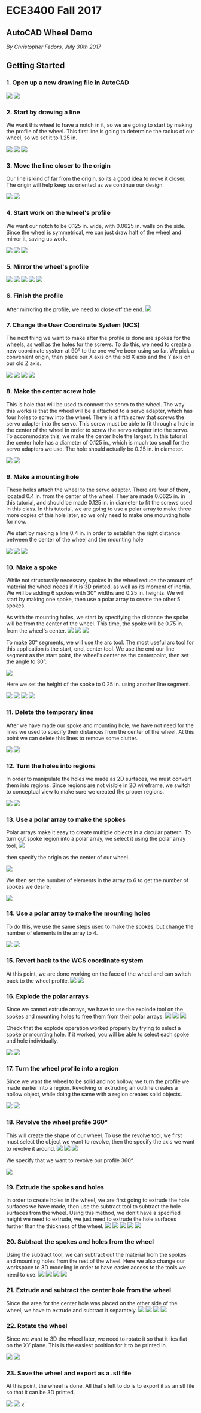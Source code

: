 # ECE3400 Fall 2017
## AutoCAD Wheel Demo
*By Christopher Fedors, July 30th 2017*
## Getting Started
### 1. Open up a new drawing file in AutoCAD
![](./images/1.png)
![](./images/2.png)
### 2. Start by drawing a line
We want this wheel to have a notch in it, so we are going to start by making the profile of the wheel. This first line is going to determine the radius of our wheel, so we set it to 1.25 in.

![](./images/3.png)
![](./images/4.png)
![](./images/5.png)

### 3. Move the line closer to the origin
Our line is kind of far from the origin, so its a good idea to move it closer. The origin will help keep us oriented as we continue our design.

![](./images/6.png)
![](./images/7.png)

### 4. Start work on the wheel's profile
We want our notch to be 0.125 in. wide, with 0.0625 in. walls on the side. Since the wheel is symmetrical, we can just draw half of the wheel and mirror it, saving us work.

![](./images/8.png)
![](./images/9.png)
![](./images/10.png)
### 5. Mirror the wheel's profile
![](./images/11.png)
![](./images/12.png)
![](./images/13.png)
![](./images/14.png)
![](./images/15.png)
### 6. Finish the profile
After mirroring the profile, we need to close off the end.
![](./images/16.png)
### 7. Change the User Coordinate System (UCS)
The next thing we want to make after the profile is done are spokes for the wheels, as well as the holes for the screws. To do this, we need to create a new coordinate system at 90&deg; to the one we've been using so far. We pick a convenient origin, then place our X axis on the old X axis and the Y axis on our old Z axis.

![](./images/17.png)
![](./images/18.png)
![](./images/19.png)
![](./images/20.png)

### 8. Make the center screw hole
This is hole that will be used to connect the servo to the wheel. The way this works is that the wheel will be a attached to a servo adapter, which has four holes to screw into the wheel. There is a fifth screw that screws the servo adapter into the servo. This screw must be able to fit through a hole in the center of the wheel in order to screw the servo adapter into the servo. To accommodate this, we make the center hole the largest. In this tutorial the center hole has a diameter of 0.125 in., which is much too small for the servo adapters we use. The hole should actually be 0.25 in. in diameter.

![](./images/21.png)
![](./images/22.png)

### 9. Make a mounting hole
These holes attach the wheel to the servo adapter. There are four of them, located 0.4 in. from the center of the wheel. They are made 0.0625 in. in this tutorial, and should be made 0.125 in. in diameter to fit the screws used in this class. In this tutorial, we are going to use a polar array to make three more copies of this hole later, so we only need to make one mounting hole for now.

We start by making a line 0.4 in. in order to establish the right distance between the center of the wheel and the mounting hole

![](./images/23.png)
![](./images/24.png)
![](./images/25.png)

### 10. Make a spoke
While not structurally necessary, spokes in the wheel reduce the amount of material the wheel needs if it is 3D printed, as well as its moment of inertia. We will be adding 6 spokes with 30&deg; widths and 0.25 in. heights. We will start by making one spoke, then use a polar array to create the other 5 spokes.

As with the mounting holes, we start by specifying the distance the spoke will be from the center of the wheel. This time, the spoke will be 0.75 in. from the wheel's center.
![](./images/26.png)
![](./images/27.png)
![](./images/28.png)

To make 30&deg; segments, we will use the arc tool. The most useful arc tool for this application is the start, end, center tool. We use the end our line segment as the start point, the wheel's center as the centerpoint, then set the angle to 30&deg;.

![](./images/29.png)

Here we set the height of the spoke to 0.25 in. using another line segment.

![](./images/30.png)
![](./images/31.png)
![](./images/32.png)
![](./images/33.png)

### 11. Delete the temporary lines
After we have made our spoke and mounting hole, we have not need for the lines we used to specify their distances from the center of the wheel. At this point we can delete this lines to remove some clutter.

![](./images/34.png)
![](./images/35.png)

### 12. Turn the holes into regions
In order to manipulate the holes we made as 2D surfaces, we must convert them into regions. Since regions are not visible in 2D wireframe, we switch to conceptual view to make sure we created the proper regions.

![](./images/36.png)
![](./images/37.png)

### 13. Use a polar array to make the spokes
Polar arrays make it easy to create multiple objects in a circular pattern. To turn out spoke region into a polar array, we select it using the polar array tool,
![](./images/38.png)

 then specify the origin as the center of our wheel.

![](./images/39.png)

We then set the number of elements in the array to 6 to get the number of spokes we desire.

![](./images/40.png)

### 14. Use a polar array to make the mounting holes
To do this, we use the same steps used to make the spokes, but change the number of elements in the array to 4.

![](./images/41.png)
![](./images/42.png)

### 15. Revert back to the WCS coordinate system
At this point, we are done working on the face of the wheel and can switch back to the wheel profile.
![](./images/43.png)
![](./images/44.png)
### 16. Explode the polar arrays
Since we cannot extrude arrays, we have to use the explode tool on the spokes and mounting holes to free them from their polar arrays.
![](./images/45.png)
![](./images/46.png)
![](./images/47.png)

Check that the explode operation worked properly by trying to select a spoke or mounting hole. If it worked, you will be able to select each spoke and hole individually.

![](./images/48.png)
![](./images/49.png)

### 17. Turn the wheel profile into a region
Since we want the wheel to be solid and not hollow, we turn the profile we made earlier into a region. Revolving or extruding an outline creates a hollow object, while doing the same with a region creates solid objects.

![](./images/50.png)
![](./images/51.png)

### 18. Revolve the wheel profile 360&deg;
This will create the shape of our wheel. To use the revolve tool, we first must select the object we want to revolve, then the specify the axis we want to revolve it around.
![](./images/52.png)
![](./images/53.png)
![](./images/54.png)

We specify that we want to revolve our profile 360&deg;.

![](./images/55.png)

### 19. Extrude the spokes and holes
In order to create holes in the wheel, we are first going to extrude the hole surfaces we have made, then use the subtract tool to subtract the hole surfaces from the wheel. Using this method, we don't have a specified height we need to extrude, we just need to extrude the hole surfaces further than the thickness of the wheel.
![](./images/56.png)
![](./images/57.png)
![](./images/58.png)
![](./images/59.png)
![](./images/60.png)

### 20. Subtract the spokes and holes from the wheel
Using the subtract tool, we can subtract out the material from the spokes and mounting holes from the rest of the wheel. Here we also change our workspace to 3D modeling in order to have easier access to the tools we need to use. 
![](./images/61.png)
![](./images/62.png)
![](./images/63.png)
![](./images/64.png)

### 21. Extrude and subtract the center hole from the wheel
Since the area for the center hole was placed on the other side of the wheel, we have to extrude and subtract it separately.
![](./images/65.png)
![](./images/66.png)
![](./images/67.png)
![](./images/68.png)

### 22. Rotate the wheel
Since we want to 3D the wheel later, we need to rotate it so that it lies flat on the XY plane. This is the easiest position for it to be printed in.

![](./images/69.png)
![](./images/70.png)

### 23. Save the wheel and export as a .stl file
At this point, the wheel is done. All that's left to do is to export it as an stl file so that it can be 3D printed.

![](./images/74.png)
![](./images/75.png)
x`
